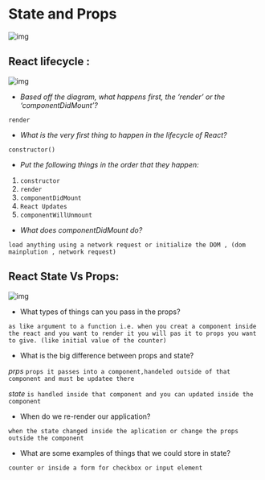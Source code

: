 # State and Props
![img](https://miro.medium.com/max/786/1*TbIOYXZmhRWphY7NfVZYAw.png)


## React lifecycle :

![img](https://miro.medium.com/max/2000/0*0saPKFiTUk6W3FYp)



* *Based off the diagram, what happens first, the ‘render’ or the ‘componentDidMount’?*

`render`


* *What is the very first thing to happen in the lifecycle of React?*

`constructor()`


* *Put the following things in the order that they happen:*

1. `constructor`
2. `render`
3. `componentDidMount`
4. `React Updates`
5. `componentWillUnmount`


* *What does componentDidMount do?*

`load anything using a network request or initialize the DOM , (dom mainplution , network request)`


## React State Vs Props: 

![img](https://i.stack.imgur.com/wqvF2.png)

* What types of things can you pass in the props?

`as like argument to a function i.e. when you creat a component inside the react and you want to render it you will pas it to props you want to give. (like initial value of the counter)`

* What is the big difference between props and state?

*prps* `props it passes into a component,handeled outside of that component and must be updatee there`

*state* `is handled inside that component and you can updated inside the component`

* When do we re-render our application?

`when the state changed inside the aplication or change the props outside the component`

* What are some examples of things that we could store in state?

`counter or inside a form for checkbox or input element`
